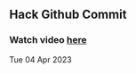 
 ## Hack Github Commit 
 ### Watch video <a href="https://www.youtube.com">here</a> 
 Tue 04 Apr 2023 
